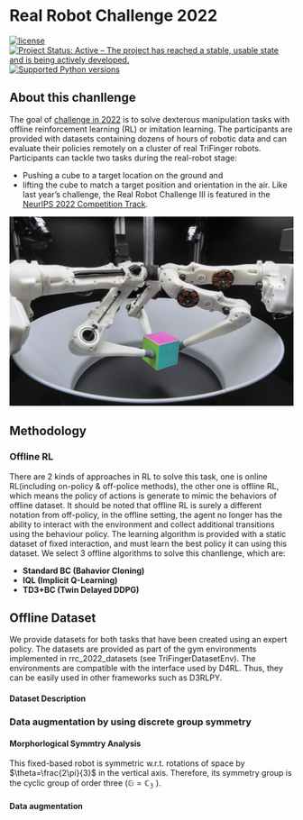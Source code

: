 # Real Robot Challenge 2022 

[![license](https://img.shields.io/badge/license-GPLv2-blue.svg)](https://opensource.org/licenses/GPL-2.0)
[![Project Status: Active – The project has reached a stable, usable state and is being actively developed.](https://www.repostatus.org/badges/latest/active.svg)](https://www.repostatus.org/#active)
[![Supported Python versions](https://img.shields.io/pypi/pyversions/ait-bsc.svg?logo=python&logoColor=FFE873)](https://pypi.org/project/ait-bsc/)

## About this chanllenge
The goal of [challenge in 2022](https://real-robot-challenge.com/) is to solve dexterous manipulation tasks with offline reinforcement learning (RL) or imitation learning. The participants are provided with datasets containing dozens of hours of robotic data and can evaluate their policies remotely on a cluster of real TriFinger robots.
Participants can tackle two tasks during the real-robot stage:
* Pushing a cube to a target location on the ground and
* lifting the cube to match a target position and orientation in the air.
Like last year’s challenge, the Real Robot Challenge III is featured in the [NeurIPS 2022 Competition Track](https://neurips.cc/Conferences/2022/CompetitionTrack).


![trifinger](trifingerpro_with_cube.jpg)

## Methodology 
### Offline RL 
There are 2 kinds of approaches in RL to solve this task, one is online RL(including on-policy & off-police methods), the other one is offline RL, which means the policy of actions is generate to mimic the behaviors of offline dataset. It should be noted that offline RL is surely a different notation from off-policy, in the offline setting, the agent no longer has the ability to interact with the environment and collect additional transitions using the behaviour policy. The learning algorithm is provided with a static dataset of fixed interaction, and must learn the best policy it can using this dataset.
We select 3 offline algorithms to solve this chanllenge, which are:
* **Standard BC (Bahavior Cloning)**
* **IQL (Implicit Q-Learning)**
* **TD3+BC (Twin Delayed DDPG)**


## Offline Dataset
We provide datasets for both tasks that have been created using an expert policy. The datasets are provided as part of the gym environments implemented in rrc_2022_datasets (see TriFingerDatasetEnv). The environments are compatible with the interface used by D4RL. Thus, they can be easily used in other frameworks such as D3RLPY. 
#### Dataset Description 

### Data augmentation by using discrete group symmetry

#### Morphorlogical Symmtry Analysis 
This fixed-based robot is symmetric w.r.t. rotations of space by $\theta=\frac{2\pi}{3}$ in the vertical axis. Therefore, its symmetry group is the cyclic group of order three ($\mathbb{G}=\mathbb{C_3}$ ).

#### Data augmentation





 

